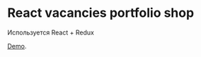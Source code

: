 # React vacancies portfolio shop
Используется React + Redux

[Demo](https://redline111111.github.io/react-vacancies/).

